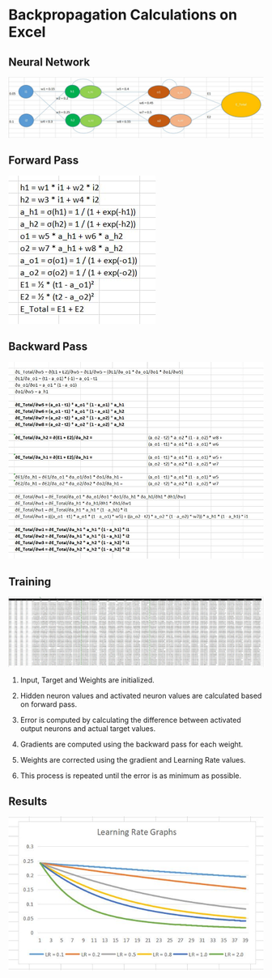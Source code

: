 # Backpropagation Calculations on Excel

## Neural Network

![](./Images/NeuralNetwork.jpg)



## Forward Pass

![image-20210514233816739](./Images/ForwardPass.jpg)



## Backward Pass

![](./Images/BackwardPass.jpg)



## Training

![](./Images/Training.jpg)

1. Input, Target and Weights are initialized.

2. Hidden neuron values and activated neuron values are calculated based on forward pass.

3. Error is computed by calculating the difference between activated output neurons and actual target values.

4. Gradients are computed using the backward pass for each weight.

5. Weights are corrected using the gradient and Learning Rate values.

6. This process is repeated until the error is as minimum as possible.

   

## Results

![](./Images/Results.jpg)